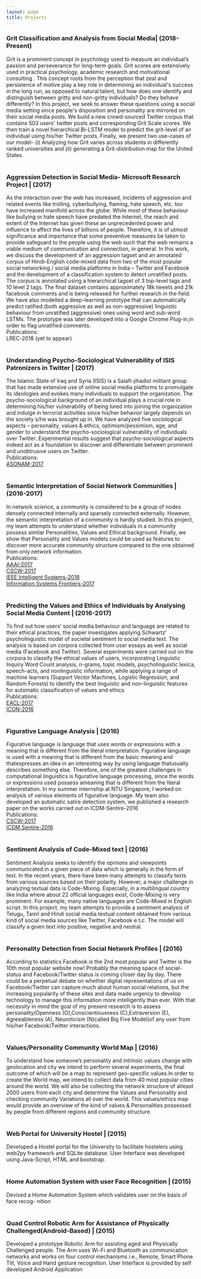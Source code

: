 ```yaml
---
layout: page
title: Projects
---
```


<h3>Grit Classification and Analysis from Social Media| (2018-Present)</h3>
Grit is a prominent concept in psychology used to measure an individual’s passion and perseverance for long-term goals. Grit scores are extensively used in practical psychology, academic research and motivational consulting . This concept roots from the perception that zeal and persistence of motive play a key role in determining an individual's success in the long run, as opposed to natural talent, but how does one identify and distinguish between gritty and non-gritty individuals? Do they behave differently? In this project, we seek to answer these questions using a social media setting since people's disposition and personality are mirrored on their social media posts. We build a new crowd-sourced Twitter corpus that contains 503 users' twitter posts and corresponding Grit Scale scores. We then train a novel hierarchical Bi-LSTM model to predict the grit-level of an individual using his/her Twitter posts. Finally, we present two use-cases of our model- (i) Analyzing how Grit varies across students in differently ranked universities and (ii) generating a Grit-distribution map for the United States.
<br>
<br>

<h3>Aggression Detection in Social Media- Microsoft Research Project | (2017)</h3>
As the interaction over the web has increased, incidents of aggression and related events like trolling, cyberbullying, flaming, hate speech, etc. too have increased manifold across the globe. While most of these behaviour like bullying or hate speech have predated the Internet, the reach and extent of the Internet has given these an unprecedented power and influence to affect the lives of billions of people. Therefore, it is of utmost significance and importance that some preventive measures be taken to provide safeguard to the people using the web such that the web remains a viable medium of communication and connection, in general. In this work, we discuss the development of an aggression tagset and an annotated corpus of Hindi-English code-mixed data from two of the most popular social networking / social media platforms in India – Twitter and Facebook and the development of a classification system to detect unratified posts. The corpus is annotated using a hierarchical tagset of 3 top-level tags and 10 level 2 tags. The final dataset contains approximately 18k tweets and 21k facebook comments and is being released for further research in the field. We have also modelled a  deep-learning prototype that can automatically predict ratified (both aggressive as well as non-aggressive) linguistic behaviour from unratified (aggressive) ones using word and sub-word LSTMs. The prototype was later developed into a Google Chrome Plug-in,in order to flag unratified comments.
<br>
Publications:
<br>
LREC-2018 (yet to appear)
<br>
<br>


<h3>Understanding Psycho-Sociological Vulnerability of ISIS Patronizers in Twitter | (2017)</h3>
The Islamic State of Iraq and Syria (ISIS) is a Salafi-jihadist militant group that has made extensive use of online social media platforms to promulgate its ideologies and evokes many individuals to support the organization. The psycho-sociological background of an individual plays a crucial role in determining his/her vulnerability of being lured into joining the organization and indulge in terrorist activities since his/her behavior largely depends on the society s/he was brought up in. We have analyzed five sociological aspects – personality, values & ethics, optimism/pessimism, age, and gender to understand the psycho-sociological vulnerability of individuals over Twitter. Experimental results suggest that psycho-sociological aspects indeed act as a foundation to discover and differentiate between prominent and unobtrusive users on Twitter. 
<br>
Publications:
<br>
<a href='https://dl.acm.org/citation.cfm?id=3110060'> ASONAM-2017</a>
<br>
<br>

<h3>Semantic Interpretation of Social Network Communities | (2016-2017)</h3>
In network science, a community is considered to be a group
of nodes densely connected internally and sparsely connected
externally. However, the semantic interpretation of a community
is hardly studied. In this project, my team attempts to understand
whether individuals in a community possess similar Personalities,
Values and Ethical background. Finally, we show that
Personality and Values models could be used as features to
discover more accurate community structure compared to the
one obtained from only network information.
<br>
Publications:
<br>
<a href='http://www.aaai.org/ocs/index.php/AAAI/AAAI17/paper/download/14352/14224'> AAAI-2017</a>
<br>
<a href='https://dl.acm.org/citation.cfm?id=3026322'>CSCW-2017</a>
<br>
<a href='http://ieeexplore.ieee.org/abstract/document/8255789/'>IEEE Intelligent Systems-2018</a>
<br>
<a href='https://link.springer.com/article/10.1007/s10796-017-9793-8'>Information Systems Frontiers-2017</a>
<br>
<br>

<h3>Predicting the Values and Ethics
of Individuals by Analysing Social Media Content | (2016-2017)</h3>
To find out how users’ social media behaviour
and language are related to their
ethical practices, the paper investigates applying
Schwartz’ psycholinguistic model
of societal sentiment to social media text.
The analysis is based on corpora collected
from user essays as well as social media
(Facebook and Twitter). Several experiments
were carried out on the corpora to
classify the ethical values of users, incorporating
Linguistic Inquiry Word Count
analysis, n-grams, topic models, psycholinguistic
lexica, speech-acts, and nonlinguistic
information, while applying a
range of machine learners (Support Vector
Machines, Logistic Regression, and Random
Forests) to identify the best linguistic
and non-linguistic features for automatic
classification of values and ethics
<br>
Publications:
<br>
<a href='http://www.aclweb.org/anthology/E17-1069'> EACL-2017</a>
<br>
<a href='http://www.aclweb.org/anthology/W16-6322'> ICON-2016</a>
<br>
<br>

<h3>Figurative Language Analysis | (2016)</h3>
Figurative language is language that uses words or expressions with a meaning that is different from the literal interpretation. Figurative language is used with a  meaning  that  is  different  from  the  basic  meaning  and  thatexpresses an idea in an interesting way by using language thatusually describes something else. Therefore, one of the greatest challenges  in  computational  linguistics  is  figurative  language processing,  since  the  words  or  expressions  used  possess  ameaning that is different from the literal interpretation. In my summer internship at NTU Singapore, I worked on analysis of various elements of figurative language. My team also developed an automatic satire detection system, we published a research paper on the works carried out in ICDM-Sentire-2016
<br>
Publications:
<br>
<a href='https://dl.acm.org/citation.cfm?id=3026344'> CSCW-2017</a>
<br>
<a href='http://ieeexplore.ieee.org/abstract/document/7836772/'> ICDM Sentire-2016</a>




<br>
<br>
<h3>Sentiment Analysis of Code-Mixed text | (2016)</h3>
Sentiment Analysis seeks to identify the opinions and viewpoints communicated in a given piece of data which is generally in the form of text. In the recent years, there have been many attempts to classify texts from various sources based on their polarity. However, a major challenge in analyzing textual data is Code-Mixing. Especially, in a multilingual country like India where about 22 official languages exist, Code-Mixing is very prominent. For example, many native languages are Code-Mixed in English script. In this project, my team attempts to provide a sentiment analysis of Telugu, Tamil and Hindi social media textual content obtained from various kind of social media sources like Twitter, Facebook e.t.c. The model will classify a given text into positive, negative and neutral.
<br>
<br>

<h3>Personality Detection from Social Network Profiles | (2016)</h3>
According to statistics Facebook is the 2nd most popular and Twitter is the 10th most popular website now! Probably the meaning space of social-status and Facebook/Twitter status is coming closer day by day. There could be a perpetual debate on whether digital representations of us on Facebook/Twitter can capture much about human social relations, but the increasing popularity of these sites and data made urgency to develop technology to manage this information more intelligently than ever. With that necessity in mind the goal of my present research is to assess personality(Openness (O),Conscientiousness (C),Extraversion (E), Agreeableness (A), Neuroticism (N)called Big Five Model)of any user from his/her Facebook/Twitter interactions.
<br>
<br>



<h3>Values/Personality Community World Map | (2016) </h3>
To understand how someone’s personality and intrinsic values change with geolocation and city we intend to perform several experiments, the final outcome of which will be a map to represent geo-specific values.In order to create the World map, we intend to collect data from 40 most popular cities around the world. We will also be collecting the network structure of atleast 2000 users from each city and determine the Values and Personality and checking community Variations all over the world. This values/ethics map would provide an overview of the kind of values & Personalities possessed by people from different regions and community structure.
<br>
<br>


<h3>Web Portal for University Hostel | (2015)</h3>
Developed a Hostel portal for the University to facilitate hostelers using web2py framework and SQLite database. User Interface was developed using Java-Script, HTML and bootstrap.
<br>
<br>


<h3>Home Automation System with user Face Recognition | (2015)</h3> 
Devised a Home Automation System which validates user on the basis of face recog-
nition
<br>
<br>

<h3>Quad Control Robotic Arm for Assistance of Physically Challenged(Android-Based) | (2015)</h3>
Developed a prototype Robotic Arm for assisting aged and Physically Challenged people. The Arm uses Wi-Fi and Bluetooth as communication networks and works on four control mechanisms i.e., Remote, Smart Phone Tilt, Voice and Hand gesture recognition. User Interface is provided by self developed Android Application
<br>
<br>
